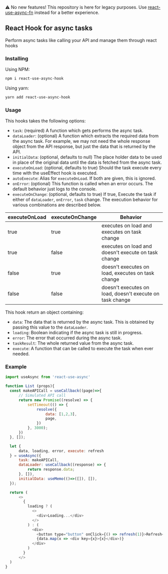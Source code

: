 ⚠️ No new features! This repository is here for legacy purposes.
Use [react-use-async-fn](https://www.npmjs.com/package/react-use-async-fn) instead
for a better experience.

## React Hook for async tasks

Perform async tasks like calling your API and manage them through react hooks


### Installing

Using NPM:

```bash
npm i react-use-async-hook
```

Using yarn:

```bash
yarn add react-use-async-hook
```

### Usage

This hooks takes the following options:

- `task`: (required) A function which gets performs the async task.
- `dataLoader`: (optional) A function which extracts the required data from the async task.
For example, we may not need the whole response object from the API response,
but just the data that is returned by the API.
- `initialData`: (optional, defaults to null) The place holder data to be used in place of the original data
until the data is fetched from the async task.
- `executeOnLoad`: (optional, defaults to true) Should the task execute every time with the useEffect hook is executed. 
- `autoExecute`: Alias for `executeOnLoad`. If both are given, this is ignored.
- `onError`: (optional) This function is called when an error occurs. The default behavior just logs to the console.
- `executeOnChange`: (optional, defaults to true) If true, Execute the task if either of `dataLoader`, `onError`, `task` change. The execution behavior for various combinations are described below.

| executeOnLoad  | executeOnChange   | Behavior 
| --- | --- | ----------- |
  | true           | true              | executes on load and executes on task change |
  | true           | false             | executes on load and doesn't execute on task change |
  | false          | true              | doesn't executes on load, executes on task change |
  | false          | false             | doesn't executes on load, doesn't execute on task change |

This hook return an object containing:

- `data`: The data that is returned by the async task. This is obtained by passing this
value to the `dataLoader`.
- `loading`: Boolean indicating if the async task is still in progress.
- `error`: The error that occurred during the async task.
- `taskResult`: The whole returned value from the async task.  
- `execute`: A function that can be called to execute the task when ever needed.

### Example
```js
import useAsync from 'react-use-async'

function List (props){
  const makeAPICall = useCallback((page)=>{
      // Simulated API call
      return new Promise((resolve) => {
          setTimeout(() => {
              resolve({
                  data: [1,2,3],
                  page,
              })
          }, 3000);
      })
  }, []);

  let {
      data, loading, error, execute: refresh
  } = useAsync({
      task: makeAPICall,
      dataLoader: useCallback((response) => {
          return response.data;
      }, []),
      initialData: useMemo(()=>([]), []),
  });

  return (
      <>
        {
          loading ? (
            <>
              <div>Loading...</div>
            </>
          ) : (
            <div>
              <button type="button" onClick={() => refresh(1)}>Refresh</button>
              {data.map(x => <div key={x}>{x}</div>)}
            </div>
          )
        }
      </>
  )
}
```


